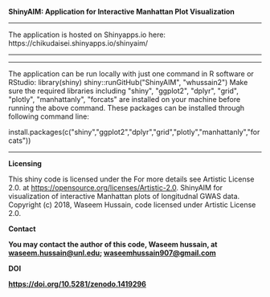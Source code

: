  <b> ShinyAIM: Application for Interactive Manhattan Plot Visualization</b>

<hr>
<div>
The application is hosted on Shinyapps.io here: https://chikudaisei.shinyapps.io/shinyaim/
<hr/>
<hr>
The application can be run  locally with just one command in R software or RStudio:
library(shiny)
shiny::runGitHub("ShinyAIM", "whussain2")
Make sure the required libraries including "shiny", "ggplot2", "dplyr", "grid", "plotly", "manhattanly", "forcats" are installed on your machine before running the above command.
These packages can be installed through following command line: 

install.packages(c("shiny","ggplot2","dplyr","grid","plotly","manhattanly","forcats"))
<hr/>
<div/>

<div>
<b>Licensing</b>

This shiny code is licensed under the For more details see Artistic License 2.0. at https://opensource.org/licenses/Artistic-2.0. 
ShinyAIM for visualization of interactive Manhattan plots of longitudnal GWAS data.
Copyright (c) 2018, Waseem Hussain,  code licensed under Artistic License 2.0.
<div/>
<div/>
<b>Contact<b/>

You may contact the author of this code, Waseem hussain, at <waseem.hussain@unl.edu>; <waseemhussain907@gmail.com>
<div>
<b> DOI </b>

https://doi.org/10.5281/zenodo.1419296
<div/>
